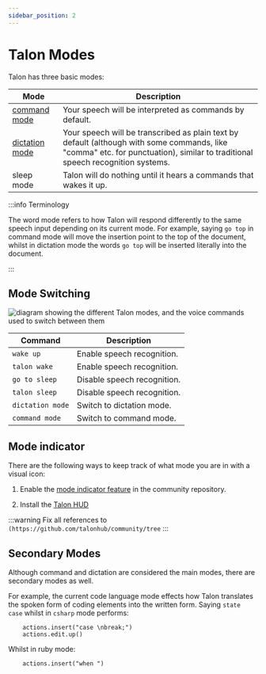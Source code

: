 ```yaml
---
sidebar_position: 2
---
```


# Talon Modes

Talon has three basic modes:

| Mode                                             | Description                                                                                                                                                                   |
| ------------------------------------------------ | ----------------------------------------------------------------------------------------------------------------------------------------------------------------------------- |
| [command mode](./Command%20Mode/command_mode.md) | Your speech will be interpreted as commands by default.                                                                                                                       |
| [dictation mode](./dictation_mode.md)            | Your speech will be transcribed as plain text by default (although with some commands, like "comma" etc. for punctuation), similar to traditional speech recognition systems. |
| sleep mode                                       | Talon will do nothing until it hears a commands that wakes it up.                                                                                                             |

:::info Terminology

The word mode refers to how Talon will respond differently to the same speech input depending on its current mode.
For example, saying `go top` in command mode will move the insertion point to the top of the document,
whilst in dictation mode the words `go top` will be inserted literally into the document.

:::

## Mode Switching

<!--- the source is in diagrams\basic_talon_modes.graphml --->

<img src="/img/basic_talon_modes.png/"
     alt="diagram showing the different Talon modes, and the voice commands used to switch between them"
 />

| Command          | Description                 |
| ---------------- | --------------------------- |
| `wake up`        | Enable speech recognition.  |
| `talon wake`     | Enable speech recognition.  |
| `go to sleep`    | Disable speech recognition. |
| `talon sleep`    | Disable speech recognition. |
| `dictation mode` | Switch to dictation mode.   |
| `command mode`   | Switch to command mode.     |

## Mode indicator

There are the following ways to keep track of what mode you are in with a visual icon:

1. Enable the [mode indicator feature](https://github.com/talonhub/community/tree/main/plugin/mode_indicator) in the community repository.

2. Install the [Talon HUD](/docs/Integrations/Details/talon-hud.md)

:::warning
Fix all references to `(https://github.com/talonhub/community/tree`
:::

## Secondary Modes

Although command and dictation are considered the main modes, there are secondary modes as well.

For example, the current code language mode effects how Talon translates the spoken form of coding elements
into the written form. Saying `state case` whilst in `csharp` mode performs:

```talon
    actions.insert("case \nbreak;")
    actions.edit.up()
```

Whilst in ruby mode:

```talon
    actions.insert("when ")
```
